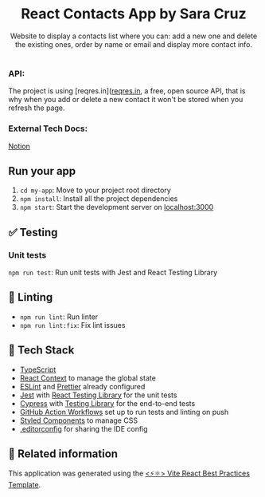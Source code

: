 <h1 align="center">
  React Contacts App by Sara Cruz
</h1>

<p align="center">
  Website to display a contacts list where you can: add a new one and delete the existing ones, order by name or email and display more contact info.
  <br />
  <br />
</p>

### API:
The project is using [reqres.in]([reqres.in](https://reqres.in/), a free, open source API, that is why when you add or delete a new contact it won't be stored when you refresh the page.

### External Tech Docs:
[Notion](https://www.notion.so/Contacts-App-c2bfceff077645558986bd587acdbc8b?pvs=4)

## Run your app

   1. `cd my-app`: Move to your project root directory
   2. `npm install`: Install all the project dependencies
   3. `npm start`: Start the development server on [localhost:3000](http://localhost:3000)

## ✅ Testing

### Unit tests

`npm run test`: Run unit tests with Jest and React Testing Library

## 🔦 Linting

- `npm run lint`: Run linter
- `npm run lint:fix`: Fix lint issues

## 🌈 Tech Stack

- [TypeScript](https://www.typescriptlang.org)
- [React Context](https://react.dev/reference/react/useContext) to manage the global state
- [ESLint](https://eslint.org) and [Prettier](https://prettier.io) already configured
- [Jest](https://jestjs.io) with [React Testing Library](https://testing-library.com/docs/react-testing-library/intro) for the unit tests
- [Cypress](https://www.cypress.io) with [Testing Library](https://testing-library.com/docs/cypress-testing-library) for the end-to-end tests
- [GitHub Action Workflows](https://github.com/features/actions) set up to run tests and linting on push
- [Styled Components](https://styled-components.com) to manage CSS
- [.editorconfig](https://editorconfig.org) for sharing the IDE config

## 🔀 Related information

This application was generated using the [<⚡⚛️> Vite React Best Practices Template](https://github.com/CodelyTV/vite-react_best_practices-template).

